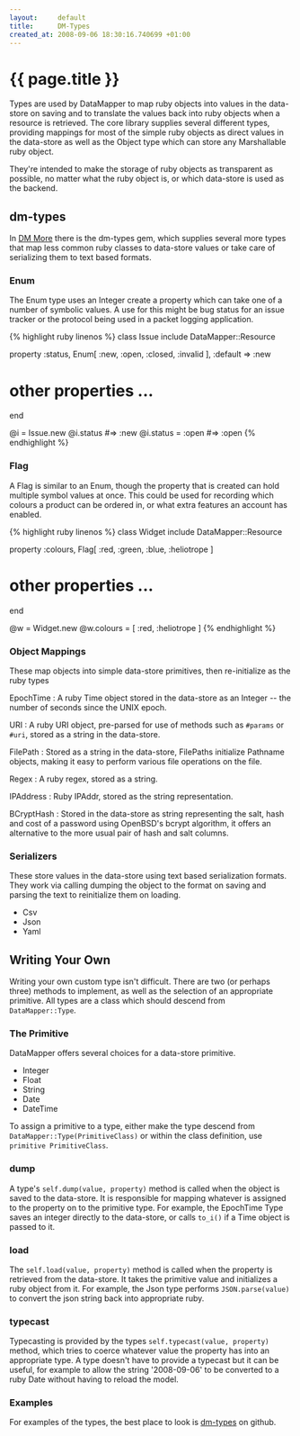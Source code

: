 ```yaml
---
layout:     default
title:      DM-Types
created_at: 2008-09-06 18:30:16.740699 +01:00
---
```


{{ page.title }}
================

Types are used by DataMapper to map ruby objects into values in the data-store
on saving and to translate the values back into ruby objects when a resource is
retrieved. The core library supplies several different types, providing mappings
for most of the simple ruby objects as direct values in the data-store as well
as the Object type which can store any Marshallable ruby object.

They're intended to make the storage of ruby objects as transparent as possible,
no matter what the ruby object is, or which data-store is used as the backend.

dm-types
--------

In [DM More](/docs/dm_more) there is the dm-types gem, which supplies several
more types that map less common ruby classes to data-store values or take care
of serializing them to text based formats.

### Enum

The Enum type uses an Integer create a property which can take one of a number
of symbolic values. A use for this might be bug status for an issue tracker or
the protocol being used in a packet logging application.

{% highlight ruby linenos %}
class Issue
  include DataMapper::Resource

  property :status, Enum[ :new, :open, :closed, :invalid ], :default => :new
  # other properties ...
end

@i = Issue.new
@i.status
#=> :new
@i.status = :open
#=> :open
{% endhighlight %}

### Flag

A Flag is similar to an Enum, though the property that is created can hold
multiple symbol values at once. This could be used for recording which colours a
product can be ordered in, or what extra features an account has enabled.

{% highlight ruby linenos %}
class Widget
  include DataMapper::Resource

  property :colours, Flag[ :red, :green, :blue, :heliotrope ]

  # other properties ...
end

@w = Widget.new
@w.colours = [ :red, :heliotrope ]
{% endhighlight %}

### Object Mappings

These map objects into simple data-store primitives, then re-initialize as the
ruby types

EpochTime
: A ruby Time object stored in the data-store as an Integer -- the number of
  seconds since the UNIX epoch.

URI
: A ruby URI object, pre-parsed for use of methods such as `#params` or `#uri`,
  stored as a string in the data-store.

FilePath
: Stored as a string in the data-store, FilePaths initialize Pathname objects,
  making it easy to perform various file operations on the file.

Regex
: A ruby regex, stored as a string.

IPAddress
: Ruby IPAddr, stored as the string representation.

BCryptHash
: Stored in the data-store as string representing the salt, hash and cost of a
  password using OpenBSD's bcrypt algorithm, it offers an alternative to the
  more usual pair of hash and salt columns.

### Serializers

These store values in the data-store using text based serialization formats.
They work via calling dumping the object to the format on saving and parsing the
text to reinitialize them on loading.

* Csv
* Json
* Yaml

Writing Your Own
----------------

Writing your own custom type isn't difficult. There are two (or perhaps three)
methods to implement, as well as the selection of an appropriate primitive. All
types are a class which should descend from `DataMapper::Type`.

### The Primitive

DataMapper offers several choices for a data-store primitive.

* Integer
* Float
* String
* Date
* DateTime

To assign a primitive to a type, either make the type descend from
`DataMapper::Type(PrimitiveClass)` or within the class definition, use
`primitive PrimitiveClass`.

### dump

A type's `self.dump(value, property)` method is called when the object is saved
to the data-store. It is responsible for mapping whatever is assigned to the
property on to the primitive type. For example, the EpochTime Type saves an
integer directly to the data-store, or calls `to_i()` if a Time object is passed
to it.

### load

The `self.load(value, property)` method is called when the property is retrieved
from the data-store. It takes the primitive value and initializes a ruby object
from it. For example, the Json type performs `JSON.parse(value)` to convert the
json string back into appropriate ruby.

### typecast

Typecasting is provided by the types `self.typecast(value, property)` method,
which tries to coerce whatever value the property has into an appropriate type.
A type doesn't have to provide a typecast but it can be useful, for example to
allow the string '2008-09-06' to be converted to a ruby Date without having to
reload the model.

### Examples

For examples of the types, the best place to look is <a
href="http://github.com/datamapper/dm-more/tree/master/dm-types">dm-types</a> on
github.
